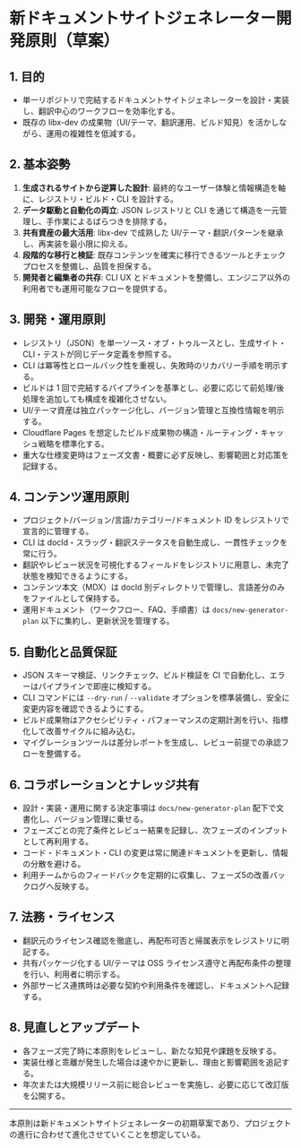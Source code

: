 # 新ドキュメントサイトジェネレーター開発原則（草案）

## 1. 目的
- 単一リポジトリで完結するドキュメントサイトジェネレーターを設計・実装し、翻訳中心のワークフローを効率化する。
- 既存の libx-dev の成果物（UI/テーマ、翻訳運用、ビルド知見）を活かしながら、運用の複雑性を低減する。

## 2. 基本姿勢
1. **生成されるサイトから逆算した設計**: 最終的なユーザー体験と情報構造を軸に、レジストリ・ビルド・CLI を設計する。
2. **データ駆動と自動化の両立**: JSON レジストリと CLI を通じて構造を一元管理し、手作業によるばらつきを排除する。
3. **共有資産の最大活用**: libx-dev で成熟した UI/テーマ・翻訳パターンを継承し、再実装を最小限に抑える。
4. **段階的な移行と検証**: 既存コンテンツを確実に移行できるツールとチェックプロセスを整備し、品質を担保する。
5. **開発者と編集者の共存**: CLI UX とドキュメントを整備し、エンジニア以外の利用者でも運用可能なフローを提供する。

## 3. 開発・運用原則
- レジストリ（JSON）を単一ソース・オブ・トゥルースとし、生成サイト・CLI・テストが同じデータ定義を参照する。
- CLI は冪等性とロールバック性を重視し、失敗時のリカバリー手順を明示する。
- ビルドは 1 回で完結するパイプラインを基準とし、必要に応じて前処理/後処理を追加しても構成を複雑化させない。
- UI/テーマ資産は独立パッケージ化し、バージョン管理と互換性情報を明示する。
- Cloudflare Pages を想定したビルド成果物の構造・ルーティング・キャッシュ戦略を標準化する。
- 重大な仕様変更時はフェーズ文書・概要に必ず反映し、影響範囲と対応策を記録する。

## 4. コンテンツ運用原則
- プロジェクト/バージョン/言語/カテゴリー/ドキュメント ID をレジストリで宣言的に管理する。
- CLI は docId・スラッグ・翻訳ステータスを自動生成し、一貫性チェックを常に行う。
- 翻訳やレビュー状況を可視化するフィールドをレジストリに用意し、未完了状態を検知できるようにする。
- コンテンツ本文（MDX）は docId 別ディレクトリで管理し、言語差分のみをファイルとして保持する。
- 運用ドキュメント（ワークフロー、FAQ、手順書）は `docs/new-generator-plan` 以下に集約し、更新状況を管理する。

## 5. 自動化と品質保証
- JSON スキーマ検証、リンクチェック、ビルド検証を CI で自動化し、エラーはパイプラインで即座に検知する。
- CLI コマンドには `--dry-run` / `--validate` オプションを標準装備し、安全に変更内容を確認できるようにする。
- ビルド成果物はアクセシビリティ・パフォーマンスの定期計測を行い、指標化して改善サイクルに組み込む。
- マイグレーションツールは差分レポートを生成し、レビュー前提での承認フローを整備する。

## 6. コラボレーションとナレッジ共有
- 設計・実装・運用に関する決定事項は `docs/new-generator-plan` 配下で文書化し、バージョン管理に乗せる。
- フェーズごとの完了条件とレビュー結果を記録し、次フェーズのインプットとして再利用する。
- コード・ドキュメント・CLI の変更は常に関連ドキュメントを更新し、情報の分散を避ける。
- 利用チームからのフィードバックを定期的に収集し、フェーズ5の改善バックログへ反映する。

## 7. 法務・ライセンス
- 翻訳元のライセンス確認を徹底し、再配布可否と帰属表示をレジストリに明記する。
- 共有パッケージ化する UI/テーマは OSS ライセンス遵守と再配布条件の整理を行い、利用者に明示する。
- 外部サービス連携時は必要な契約や利用条件を確認し、ドキュメントへ記録する。

## 8. 見直しとアップデート
- 各フェーズ完了時に本原則をレビューし、新たな知見や課題を反映する。
- 実装仕様と乖離が発生した場合は速やかに更新し、理由と影響範囲を追記する。
- 年次または大規模リリース前に総合レビューを実施し、必要に応じて改訂版を公開する。

---
本原則は新ドキュメントサイトジェネレーターの初期草案であり、プロジェクトの進行に合わせて進化させていくことを想定している。
